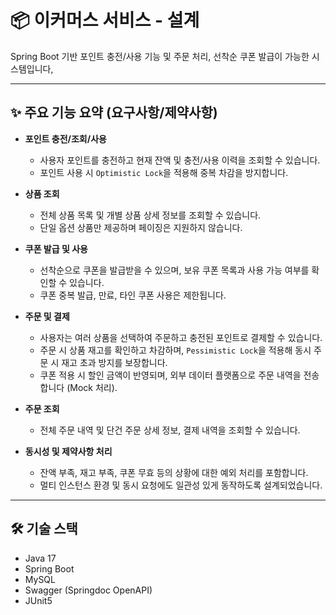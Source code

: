 # 📦 이커머스 서비스 - 설계

Spring Boot 기반 포인트 충전/사용 기능 및 주문 처리, 선착순 쿠폰 발급이 가능한 시스템입니다,

---

## ✨ 주요 기능 요약 (요구사항/제약사항)

- **포인트 충전/조회/사용**
  - 사용자 포인트를 충전하고 현재 잔액 및 충전/사용 이력을 조회할 수 있습니다.
  - 포인트 사용 시 `Optimistic Lock`을 적용해 중복 차감을 방지합니다.

- **상품 조회**
  - 전체 상품 목록 및 개별 상품 상세 정보를 조회할 수 있습니다.
  - 단일 옵션 상품만 제공하며 페이징은 지원하지 않습니다.

- **쿠폰 발급 및 사용**
  - 선착순으로 쿠폰을 발급받을 수 있으며, 보유 쿠폰 목록과 사용 가능 여부를 확인할 수 있습니다.
  - 쿠폰 중복 발급, 만료, 타인 쿠폰 사용은 제한됩니다.

- **주문 및 결제**
  - 사용자는 여러 상품을 선택하여 주문하고 충전된 포인트로 결제할 수 있습니다.
  - 주문 시 상품 재고를 확인하고 차감하며, `Pessimistic Lock`을 적용해 동시 주문 시 재고 초과 방지를 보장합니다.
  - 쿠폰 적용 시 할인 금액이 반영되며, 외부 데이터 플랫폼으로 주문 내역을 전송합니다 (Mock 처리).

- **주문 조회**
  - 전체 주문 내역 및 단건 주문 상세 정보, 결제 내역을 조회할 수 있습니다.

- **동시성 및 제약사항 처리**
  - 잔액 부족, 재고 부족, 쿠폰 무효 등의 상황에 대한 예외 처리를 포함합니다.
  - 멀티 인스턴스 환경 및 동시 요청에도 일관성 있게 동작하도록 설계되었습니다.

  

---

## 🛠 기술 스택

- Java 17
- Spring Boot
- MySQL
- Swagger (Springdoc OpenAPI)
- JUnit5
